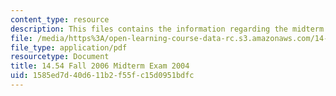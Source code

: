 ```yaml
---
content_type: resource
description: This files contains the information regarding the midterm exam 2004.
file: /media/https%3A/open-learning-course-data-rc.s3.amazonaws.com/14-54-international-trade-fall-2016/1585ed7d40d611b2f55fc15d0951bdfc_MIT14_54F16_Midterm2004.pdf
file_type: application/pdf
resourcetype: Document
title: 14.54 Fall 2006 Midterm Exam 2004
uid: 1585ed7d-40d6-11b2-f55f-c15d0951bdfc
---
```

